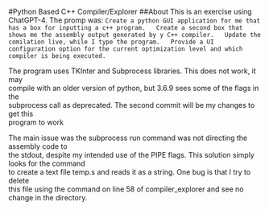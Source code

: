 #Python Based C++ Compiler/Explorer
##About
This is an exercise using ChatGPT-4. The promp was:
`Create a python GUI application for me that has a box for inputting a c++ program.  
Create a second box that shows me the assembly output generated by y C++ compiler.  
Update the comilation live, while I type the program.  
Provide a UI configuration option for the current optimization level and which compiler is being executed.`

The program uses TKInter and Subprocess libraries. This does not work, it may  
compile with an older version of python, but 3.6.9 sees some of the flags in the  
subprocess call as deprecated. The second commit will be my changes to get this  
program to work

The main issue was the subprocess run command was not directing the assembly code to  
the stdout, despite my intended use of the PIPE flags. This solution simply looks for the command  
to create a text file temp.s and reads it as a string. One bug is that I try to delete  
this file using the command on line 58 of compiler_explorer and see no change in the directory.
